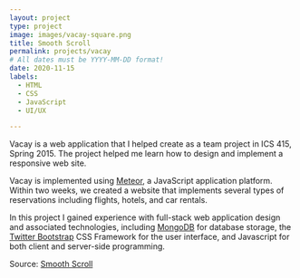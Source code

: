 ```yaml
---
layout: project
type: project
image: images/vacay-square.png
title: Smooth Scroll
permalink: projects/vacay
# All dates must be YYYY-MM-DD format!
date: 2020-11-15
labels:
  - HTML
  - CSS
  - JavaScript
  - UI/UX

---
```




Vacay is a web application that I helped create as a team project in ICS 415, Spring 2015. The project helped me learn how to design and implement a responsive web site.

Vacay is implemented using [Meteor](http://meteor.com), a JavaScript application platform. Within two weeks, we created a website that implements several types of reservations including flights, hotels, and car rentals.

In this project I gained experience with full-stack web application design and associated technologies, including [MongoDB](http://mongodb.com) for database storage, the [Twitter Bootstrap](http://getbootstrap.com/) CSS Framework for the user interface, and Javascript for both client and server-side programming. 
 
Source: <a href="https://github.com/kkjaseem/smooth-scroll"><i class="large github icon"></i>Smooth Scroll</a>
